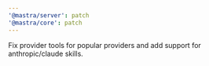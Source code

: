 ```yaml
---
'@mastra/server': patch
'@mastra/core': patch
---
```


Fix provider tools for popular providers and add support for anthropic/claude skills.
